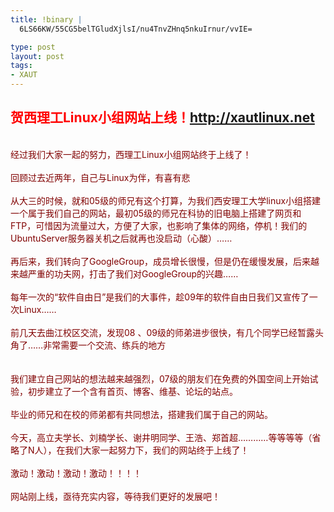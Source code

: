 ```yaml
--- 
title: !binary |
  6LS66KW/55CG5belTGludXjlsI/nu4TnvZHnq5nkuIrnur/vvIE=

type: post
layout: post
tags: 
- XAUT
---
```

<h2><span style="color: #ff0000;">贺西理工Linux小组网站上线！<a href="http://xautlinux.net" target="_blank">http://xautlinux.net</a></span></h2><br/><span style="color: #800000;">经过我们大家一起的努力，西理工Linux小组网站终于上线了！</span><br/><br/><span style="color: #800000;">回顾过去近两年，自己与Linux为伴，有喜有悲</span><br/><br/><span style="color: #800000;">从大三的时候，就和05级的师兄有这个打算，为我们西安理工大学linux小组搭建一个属于我们自己的网站，最初05级的师兄在科协的旧电脑上搭建了网页和FTP，可惜因为流量过大，方便了大家，也影响了集体的网络，停机！我们的UbuntuServer服务器关机之后就再也没启动（心酸）……</span><br/><br/><span style="color: #800000;">再后来，我们转向了GoogleGroup，成员增长很慢，但是仍在缓慢发展，后来越来越严重的功夫网，打击了我们对GoogleGroup的兴趣……</span><br/><br/><span style="color: #800000;">每年一次的“软件自由日”是我们的大事件，趁09年的软件自由日我们又宣传了一次Linux……</span><br/><br/><span style="color: #800000;">前几天去曲江校区交流，发现08 、09级的师弟进步很快，有几个同学已经暂露头角了……非常需要一个交流、练兵的地方<br/></span><br/><br/><span style="color: #800000;">我们建立自己网站的想法越来越强烈，07级的朋友们在免费的外国空间上开始试验，初步建立了一个含有首页、博客、维基、论坛的站点。</span><br/><br/><span style="color: #800000;">毕业的师兄和在校的师弟都有共同想法，搭建我们属于自己的网站。</span><br/><br/><span style="color: #800000;">今天，高立夫学长、刘楠学长、谢井明同学、王浩、郑首超…………等等等等（省略了N人），在我们大家一起努力下，我们的网站终于上线了！</span><br/><br/><span style="color: #800000;">激动！激动！激动！激动！！！！</span><br/><br/><span style="color: #ff0000;"><span style="color: #800000;">网站刚上线，亟待充实内容，等待我们更好的发展吧！</span><br/></span>

